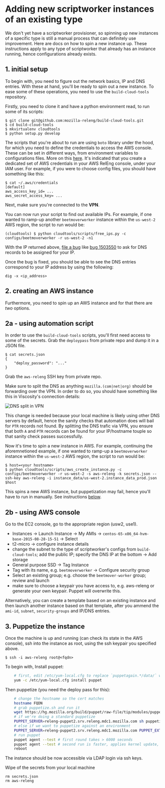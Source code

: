 # Adding new scriptworker instances of an existing type

We don't yet have a scriptworker provisioner, so spinning up new instances of a specific type is still a manual process that can definitely use improvement.  Here are docs on how to spin a new instance up. These instructions apply to any type of scriptworker that
already has an instance running, hence configurations already exists.

## 1. initial setup

To begin with, you need to figure out the network basics, IP and DNS entries. With these at hand, you'll be ready to spin out a new instance. To ease some of these operations, you need to use the `build-cloud-tools` repository.

Firstly, you need to clone it and have a python environment read, to run some of its scripts:

```
$ git clone git@github.com:mozilla-releng/build-cloud-tools.git
$ cd build-cloud-tools
$ mkvirtualenv cloudtools
$ python setup.py develop
```

The scripts that you're about to run are using `boto` library under the hood, for which you need to define the credentials to access the AWS console. These can be set in different ways, from environment variables to configurations files. More on this [here](https://boto3.amazonaws.com/v1/documentation/api/latest/guide/configuration.html#configuring-credentials).
It's indicated that you create a dedicated set of AWS credentials in your AWS RelEng console, under your IAM user. For example, if you were to choose config files, you should have something like this:

```
$ cat ~/.aws/credentials
[default]
aws_access_key_id= ...
aws_secret_access_key= ...
```

Next, make sure you're connected to the **VPN**.

You can now run your script to find out available IPs. For example, if one wanted to ramp-up another `beetmoverworker` instance within the `us-west-2` AWS region, the script to run would be:

```
(cloudtools) $ python cloudtools/scripts/free_ips.py -c configs/beetmoverworker -r us-west-2 -n1
```

With the IP returned above, [file a bug](https://bugzilla.mozilla.org/enter_bug.cgi?product=Infrastructure%20%26%20Operations&component=DNS%20and%20Domain%20Registration)
like [bug 1503550](https://bugzilla.mozilla.org/show_bug.cgi?id=1503550) to ask for DNS records to be assigned for your IP.

Once the bug is fixed, you should be able to see the DNS entries correspond to your IP address by using the following:

```
dig -x <ip_address>
```

## 2. creating an AWS instance

Furthermore, you need to spin up an AWS instance and for that there are *two* options.

## 2a - using automation script

In order to use the `build-cloud-tools` scripts, you'll first need access to some of the secrets.
Grab the `deploypass` from private repo and dump it in a JSON file.
```
$ cat secrets.json
{
    "deploy_password": "..."
}
```
Grab the `aws-releng` SSH key from private repo.

Make sure to split the DNS as anything `mozilla.(com|net|org)` should be forwarding over the VPN. In order to do so, you should have something like this in Viscosity's connection details:

![DNS split in VPN](_static/dns.png?raw=true)

This change is needed because your local machine is likely using other DNS servers by default, hence the sanity checks that automation does will bail for `PTR` records not found. By splitting the DNS trafic via VPN, you ensure that
both `A` and `PTR` records can be found for your IP/hostname touple so that sanity check passes successfully.

Now it's time to spin a new instance in AWS. For example, continuing the aforemnetioned example, if one wanted to ramp-up a `beetmoverworker` instance within the `us-west-2` AWS region, the script to run would be:
```
$ host=<your hostname>
$ python cloudtools/scripts/aws_create_instance.py -c configs/beetmoverworker -r us-west-2 -s aws-releng -k secrets.json --ssh-key aws-releng -i instance_data/us-west-2.instance_data_prod.json $host
```

This spins a new AWS instance, but puppetization may fail, hence you'll have to run in manually. See instructions [below](#puppet).

## 2b - using AWS console

Go to the EC2 console, go to the appropriate region (usw2, use1).

- Instances -> Launch Instance -> My AMIs -> `centos-65-x86_64-hvm-base-2015-08-28-15-51` -> Select
- t2-micro -> configure instance details
- change the subnet to the type of scriptworker's configs from `build-cloud-tools`; add the public IP; specify the DNS IP at the bottom -> Add storage
- General purpose SSD -> Tag Instance
- Tag with its name, e.g. `beetmoverworker` -> Configure security group
- Select an existing group; e.g. choose the `beetmover-worker` group; review and launch
- make sure to choose a keypair you have access to, e.g. aws-releng or generate your own keypair.  Puppet will overwrite this.

Alternatively, you can create a template based on an existing instance and then launch another instance based on that template, after you ammend the `ami-id`, `subnet`, `security-groups` and IP/DNS entries.


## 3. Puppetize the instance

Once the machine is up and running (can check its state in the AWS console), ssh into the instance as root, using the ssh keypair you specified above.
```
$ ssh -i aws-releng root@<fqdn>
```

To begin with, Install puppet:

```bash
    # first, edit /etc/yum-local.cfg to replace `puppetagain.*/data/` with `releng-puppet2.srv.releng.mdc1.mozilla.com`
    yum -c /etc/yum-local.cfg install puppet
```

Then puppetize (you need the deploy pass for this):

```bash
    # change the hostname so the cert matches
    hostname FQDN
    # grab puppetize.sh and run it
    wget https://hg.mozilla.org/build/puppet/raw-file/tip/modules/puppet/files/puppetize.sh
    # if we're doing a standard puppetize
    PUPPET_SERVER=releng-puppet2.srv.releng.mdc1.mozilla.com sh puppetize.sh
    # else if we want to puppetize against an environment
    PUPPET_SERVER=releng-puppet2.srv.releng.mdc1.mozilla.com PUPPET_EXTRA_OPTIONS="--environment=USER" sh puppetize.sh
    # run puppet
    puppet agent --test # first round takes > 6000 seconds
    puppet agent --test # second run is faster, applies kernel update, requires reboot afterwards
    reboot
```
The instance should be now accessible via LDAP login via ssh keys.

Wipe of the secrets from your local machine
```
rm secrets.json
rm aws-releng
```
